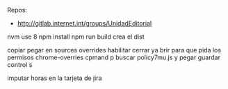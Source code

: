 Repos:
 - http://gitlab.internet.int/groups/UnidadEditorial



 nvm use 8 
 npm install
 npm run build
crea el dist

copiar pegar en sources overrides habilitar cerrar ya brir para que pida los permisos chrome-overries cpmand p buscar policy7mu.js y pegar guardar control s  

imputar horas en la tarjeta de jira


